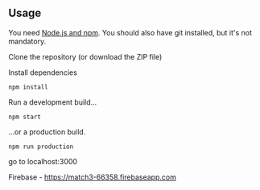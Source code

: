 

## Usage

You need [Node.js and npm](https://nodejs.org/). You should also have git installed, but it's not mandatory.

Clone the repository (or download the ZIP file)

Install dependencies

`npm install`

Run a development build...

`npm start`

...or a production build.

`npm run production`

go to localhost:3000


Firebase - https://match3-66358.firebaseapp.com
